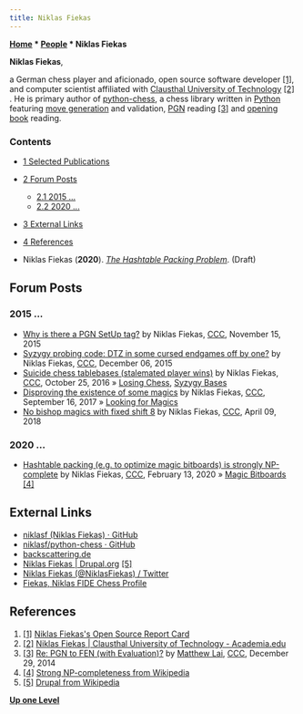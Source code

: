 ```yaml
---
title: Niklas Fiekas
---
```

**[Home](Home "Home") \* [People](People "People") \* Niklas Fiekas**


**Niklas Fiekas**,  

a German chess player and aficionado, open source software developer <a id="cite-note-1" href="#cite-ref-1">[1]</a>, and computer scientist affiliated with [Clausthal University of Technology](https://en.wikipedia.org/wiki/Clausthal_University_of_Technology) <a id="cite-note-2" href="#cite-ref-2">[2]</a> . He is primary author of [python-chess](Python-chess "Python-chess"), a chess library written in [Python](Python "Python") featuring [move generation](Move_Generation "Move Generation") and validation, [PGN](Portable_Game_Notation "Portable Game Notation") reading <a id="cite-note-3" href="#cite-ref-3">[3]</a> and [opening book](Opening_Book "Opening Book") reading.



### Contents


* [1 Selected Publications](#selected-publications)
* [2 Forum Posts](#forum-posts)
	+ [2.1 2015 ...](#2015-...)
	+ [2.2 2020 ...](#2020-...)
* [3 External Links](#external-links)
* [4 References](#references)






* Niklas Fiekas (**2020**). *[The Hashtable Packing Problem](https://backscattering.de/chess/hashtable-packing/)*. (Draft)


## Forum Posts


### 2015 ...


* [Why is there a PGN SetUp tag?](http://www.talkchess.com/forum/viewtopic.php?t=58262) by Niklas Fiekas, [CCC](CCC "CCC"), November 15, 2015
* [Syzygy probing code: DTZ in some cursed endgames off by one?](http://www.talkchess.com/forum/viewtopic.php?t=58488) by Niklas Fiekas, [CCC](CCC "CCC"), December 06, 2015
* [Suicide chess tablebases (stalemated player wins)](http://www.talkchess.com/forum/viewtopic.php?t=61832) by Niklas Fiekas, [CCC](CCC "CCC"), October 25, 2016 » [Losing Chess](Losing_Chess "Losing Chess"), [Syzygy Bases](Syzygy_Bases "Syzygy Bases")
* [Disproving the existence of some magics](http://www.talkchess.com/forum/viewtopic.php?t=65187) by Niklas Fiekas, [CCC](CCC "CCC"), September 16, 2017 » [Looking for Magics](Looking_for_Magics "Looking for Magics")
* [No bishop magics with fixed shift 8](http://www.talkchess.com/forum/viewtopic.php?t=67051) by Niklas Fiekas, [CCC](CCC "CCC"), April 09, 2018


### 2020 ...


* [Hashtable packing (e.g. to optimize magic bitboards) is strongly NP-complete](http://www.talkchess.com/forum3/viewtopic.php?f=7&t=73071) by Niklas Fiekas, [CCC](CCC "CCC"), February 13, 2020 » [Magic Bitboards](Magic_Bitboards "Magic Bitboards") <a id="cite-note-4" href="#cite-ref-4">[4]</a>


## External Links


* [niklasf (Niklas Fiekas) · GitHub](https://github.com/niklasf)
* [niklasf/python-chess · GitHub](https://github.com/niklasf/python-chess)
* [backscattering.de](https://backscattering.de/)
* [Niklas Fiekas | Drupal.org](https://www.drupal.org/user/1089248) <a id="cite-note-5" href="#cite-ref-5">[5]</a>
* [Niklas Fiekas (@NiklasFiekas) / Twitter](https://twitter.com/niklasfiekas?lang=de)
* [Fiekas, Niklas FIDE Chess Profile](http://ratings.fide.com/card.phtml?event=16215338)


## References


1. <a id="cite-ref-1" href="#cite-note-1">[1]</a> [Niklas Fiekas's Open Source Report Card](https://osrc.dfm.io/niklasf/)
2. <a id="cite-ref-2" href="#cite-note-2">[2]</a> [Niklas Fiekas | Clausthal University of Technology - Academia.edu](http://tu-clausthal.academia.edu/NiklasFiekas)
3. <a id="cite-ref-3" href="#cite-note-3">[3]</a> [Re: PGN to FEN (with Evaluation)?](http://www.talkchess.com/forum/viewtopic.php?t=54779&start=4) by [Matthew Lai](Matthew_Lai "Matthew Lai"), [CCC](CCC "CCC"), December 29, 2014
4. <a id="cite-ref-4" href="#cite-note-4">[4]</a> [Strong NP-completeness from Wikipedia](https://en.wikipedia.org/wiki/Strong_NP-completeness)
5. <a id="cite-ref-5" href="#cite-note-5">[5]</a> [Drupal from Wikipedia](https://en.wikipedia.org/wiki/Drupal)

**[Up one Level](People "People")**







 
